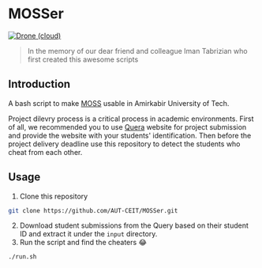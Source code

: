 # MOSSer
[![Drone (cloud)](https://img.shields.io/drone/build/aut-ceit/mosser.svg?style=flat-square)](https://cloud.drone.io/aut-ceit/mosser)

> In the memory of our dear friend and colleague Iman Tabrizian who first created this awesome scripts

## Introduction
A bash script to make [MOSS](https://theory.stanford.edu/~aiken/moss/) usable in Amirkabir University of Tech.

Project dilevry process is a critical process in academic environments.
First of all, we recommended you to use [Quera](https://quera.ir/dashboard/)
website for project submission and provide the website with
your students' identification. Then before the project delivery deadline use this repository to detect
the students who cheat from each other.

## Usage

1. Clone this repository

```sh
git clone https://github.com/AUT-CEIT/MOSSer.git
```

2. Download student submissions from the Query based on their student ID and extract it under the `input` directory.
3. Run the script and find the cheaters :joy:

```sh
./run.sh
```
